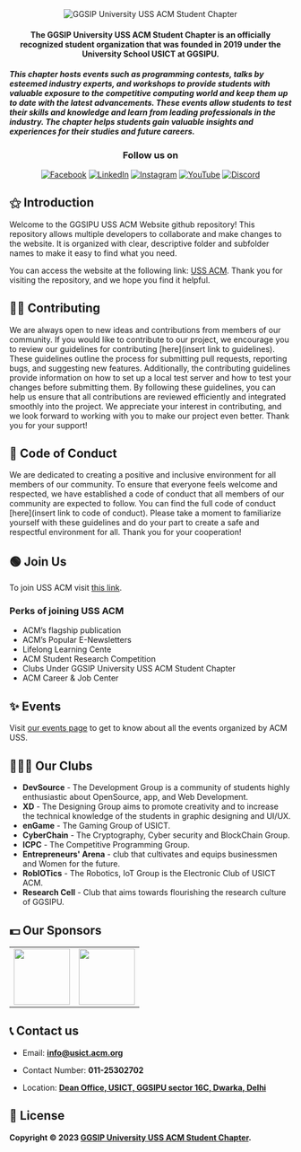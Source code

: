 <div align="center">
<img src="https://usict.acm.org/assets/images/acm-logo.svg" alt="GGSIP University USS ACM Student Chapter">
</div>

<h4 align="center">
The GGSIP University USS ACM Student Chapter is an officially recognized student organization that was founded in 2019 under the University School USICT at GGSIPU.
</h4>
<h5>
This chapter hosts events such as programming contests, talks by esteemed industry experts, and workshops to provide students with valuable exposure to the competitive computing world and keep them up to date with the latest advancements. These events allow students to test their skills and knowledge and learn from leading professionals in the industry. The chapter helps students gain valuable insights and experiences for their studies and future careers.
</h4>

<div align="center">

<h3>Follow us on</h3>
<a href="https://www.facebook.com/acmusict" target="_blank"><img alt="Facebook" src="https://img.shields.io/badge/facebook-%231DA1F2.svg?&style=for-the-badge&logo=facebook&logoColor=white" /></a>
<a href="https://www.linkedin.com/company/acmusict/" target="_blank"><img alt="LinkedIn" src="https://img.shields.io/badge/linkedin-%230077B5.svg?&style=for-the-badge&logo=linkedin&logoColor=white" /></a>
<a href="https://www.instagram.com/acmusict/" target="_blank"><img alt="Instagram" src="https://img.shields.io/badge/instagram-%FF69B4.svg?&style=for-the-badge&logo=instagram&logoColor=white&color=cd486b" /></a>
<a href="https://www.youtube.com/channel/UCI7her-mYrb7QM0t9S_nA_Q" target="_blank"><img alt="YouTube" src="https://img.shields.io/badge/youtube-%23c4302b.svg?&style=for-the-badge&logo=youtube&logoColor=white" /></a>
<a href="https://discord.com/invite/fbAJs85rzT" target="_blank"><img alt="Discord" src="https://img.shields.io/badge/discord-%235865F2.svg?&style=for-the-badge&logo=discord&logoColor=white" /></a>

</div>

## ⚝ Introduction

Welcome to the GGSIPU USS ACM Website github repository! This repository allows multiple developers to collaborate and make changes to the website. It is organized with clear, descriptive folder and subfolder names to make it easy to find what you need.

You can access the website at the following link: [USS ACM](https://usict.acm.org/). Thank you for visiting the repository, and we hope you find it helpful.

## 👨‍💻 Contributing

We are always open to new ideas and contributions from members of our community. If you would like to contribute to our project, we encourage you to review our guidelines for contributing [here](insert link to guidelines). These guidelines outline the process for submitting pull requests, reporting bugs, and suggesting new features. Additionally, the contributing guidelines provide information on how to set up a local test server and how to test your changes before submitting them. By following these guidelines, you can help us ensure that all contributions are reviewed efficiently and integrated smoothly into the project. We appreciate your interest in contributing, and we look forward to working with you to make our project even better. Thank you for your support!

## 🤝 Code of Conduct

We are dedicated to creating a positive and inclusive environment for all members of our community. To ensure that everyone feels welcome and respected, we have established a code of conduct that all members of our community are expected to follow. You can find the full code of conduct [here](insert link to code of conduct). Please take a moment to familiarize yourself with these guidelines and do your part to create a safe and respectful environment for all. Thank you for your cooperation!

## 🟢 Join Us

To join USS ACM visit [this link](https://usict.acm.org/benefits.php#registration).

### Perks of joining USS ACM

- ACM’s flagship publication
- ACM’s Popular E-Newsletters
- Lifelong Learning Cente
- ACM Student Research Competition
- Clubs Under GGSIP University USS ACM Student Chapter
- ACM Career & Job Center

## ✨ Events

Visit [our events page](https://usict.acm.org/events.php) to get to know about all the events organized by ACM USS.

## 🧑‍🤝‍🧑 Our Clubs

- **DevSource** - The Development Group is a community of students highly enthusiastic about OpenSource, app, and Web Development.
- **XD** - The Designing Group aims to promote creativity and to increase the technical knowledge of the students in graphic designing and UI/UX.
- **enGame** - The Gaming Group of USICT.
- **CyberChain** - The Cryptography, Cyber security and BlockChain Group.
- **ICPC** - The Competitive Programming Group.
- **Entrepreneurs' Arena** - club that cultivates and equips businessmen and Women for the future.
- **RobIOTics** - The Robotics, IoT Group is the Electronic Club of USICT ACM.
- **Research Cell** - Club that aims towards flourishing the research culture of GGSIPU.

## 💵 Our Sponsors

<table>
  <tr>
    <td>
     <img src = "https://qph.cf2.quoracdn.net/main-qimg-93b60fd5cf9888c96a1e02622806d561" height = "100px">
     </td>
     <td>
     <img src = "https://i.pinimg.com/originals/ee/20/74/ee2074960cfd0aca019fea0bbc3889de.png" height = "100px">
     </td>
   </tr>
 </table>

## 📞 Contact us

- Email: **info@usict.acm.org**

- Contact Number: **011-25302702**

- Location: **[Dean Office, USICT, GGSIPU sector 16C, Dwarka, Delhi](https://goo.gl/maps/YjUgMPXpBB1hjorR7)**

## 📝 License

**Copyright © 2023 [GGSIP University USS ACM Student Chapter](https://usict.acm.org/).**